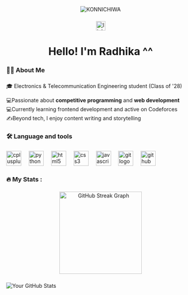 <div align="center">
  <img src="https://media2.giphy.com/media/v1.Y2lkPTc5MGI3NjExZG5paDJ5eDJneTZjZW9oczl6amV6N2NocThoMGNtM2hyOXJhbWRtYSZlcD12MV9pbnRlcm5hbF9naWZfYnlfaWQmY3Q9Zw/jQQRWxSlW1tWvWigA9/giphy.gif" alt="KONNICHIWA" />
</div>


###

<div align="center">
  <a href="https://www.linkedin.com/in/radhika-dodain/" target="_blank">
    <img src="https://img.shields.io/static/v1?message=LinkedIn&logo=linkedin&label=&color=0077B5&logoColor=white&labelColor=&style=for-the-badge" height="25" alt="linkedin logo"  />
  </a>
</div>

###


<h1 align="center">Hello! I'm Radhika ^^</h1>

###

<h3 align="left">👩‍💻  About Me</h3>

###

<p align="left">🎓 Electronics & Telecommunication Engineering student (Class of '28)

💻Passionate about **competitive programming** and **web development** <br>
💻Currently learning frontend development and active on Codeforces<br>
✍️Beyond tech, I enjoy content writing and storytelling 



###

<h3 align="left">🛠 Language and tools</h3>

###

<div align="left">
  <img src="https://cdn.jsdelivr.net/gh/devicons/devicon/icons/cplusplus/cplusplus-original.svg" height="40" alt="cplusplus logo"  />
  <img width="12" />
  <img src="https://cdn.jsdelivr.net/gh/devicons/devicon/icons/python/python-original.svg" height="40" alt="python logo"  />
  <img width="12" />
  <img src="https://cdn.jsdelivr.net/gh/devicons/devicon/icons/html5/html5-original.svg" height="40" alt="html5 logo"  />
  <img width="12" />
  <img src="https://cdn.jsdelivr.net/gh/devicons/devicon/icons/css3/css3-original.svg" height="40" alt="css3 logo"  />
  <img width="12" />
  <img src="https://cdn.jsdelivr.net/gh/devicons/devicon/icons/javascript/javascript-original.svg" height="40" alt="javascript logo"  />
  <img width="12" />
  <img src="https://cdn.jsdelivr.net/gh/devicons/devicon/icons/git/git-original.svg" height="40" alt="git logo"  />
  <img width="12" />
  <img src="https://cdn.jsdelivr.net/gh/devicons/devicon/icons/github/github-original.svg" height="40" alt="github logo"  />
</div>

###

<h3 align="left">🔥   My Stats :</h3>

###

<div align="center">
  <img src="https://streak-stats.demolab.com?user=Radhika-dodain&locale=en&mode=daily&theme=dark&hide_border=false&border_radius=5&order=3" height="220" alt="GitHub Streak Graph" />
</div>

###

![Your GitHub Stats](https://github-readme-stats.vercel.app/api?username=Radhika-dodain&show_icons=true&theme=transparent&hide_border=true)


###
